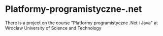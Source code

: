 # Platformy-programistyczne-.net
There is a project on the course "Platformy programistyczne .Net i Java"  at Wroclaw University of Science and Technology
